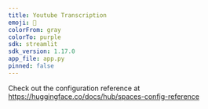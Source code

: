 ```yaml
---
title: Youtube Transcription
emoji: 🐨
colorFrom: gray
colorTo: purple
sdk: streamlit
sdk_version: 1.17.0
app_file: app.py
pinned: false
---
```


Check out the configuration reference at https://huggingface.co/docs/hub/spaces-config-reference
